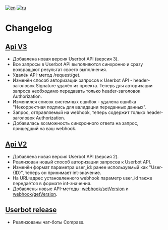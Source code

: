 [![en](https://img.shields.io/badge/lang-en-green.svg)](https://github.com/getCompass/userbot/blob/master/CHANGELOG.md)
[![ru](https://img.shields.io/badge/lang-ru-green.svg)](https://github.com/getCompass/userbot/blob/master/CHANGELOG_ru.md)

# Changelog

## [Api V3](https://github.com/getCompass/userbot/releases/tag/master)

- Добавлена новая версия Userbot API (версия 3). 
- Все запросы в Userbot API выполняются синхронно и сразу возвращают результат своего выполнения.
- Удалён API-метод /request/get.
- Изменён способ авторизации запросов к Userbot API - header-заголовок Signature удалён из проекта. Теперь для авторизации запроса необходимо передавать только header-заголовок Authorization.
- Изменился список системных ошибок - удалена ошибка "Некорректная подпись для валидации переданных данных".
- Запрос, отправляемый на webhook, теперь содержит только header-заголовок Authorization. 
- Добавилась возможность синхронного ответа на запрос, пришедший на ваш webhook.

## [Api V2](https://github.com/getCompass/userbot/releases/tag/v2)

- Добавлена новая версия Userbot API (версия 2).
- Реализован новый способ авторизации запросов к Userbot API.
- Изменён формат параметра user_id: ранее используемый как "User-{ID}", теперь он принимает int-значение.
- На URL-адрес установленного webhook параметр user_id также передаётся в формате int-значения.
- Добавлены новые API-методы: [webhook/setVersion](https://github.com/getCompass/userbot/blob/master/README_ru.md#post-webhooksetversion) и [webhook/getVersion](https://github.com/getCompass/userbot/blob/master/README_ru.md#post-webhookgetversion).

## [Userbot release](https://github.com/getCompass/userbot/releases/tag/v1)

- Реализованы чат-боты Compass.
